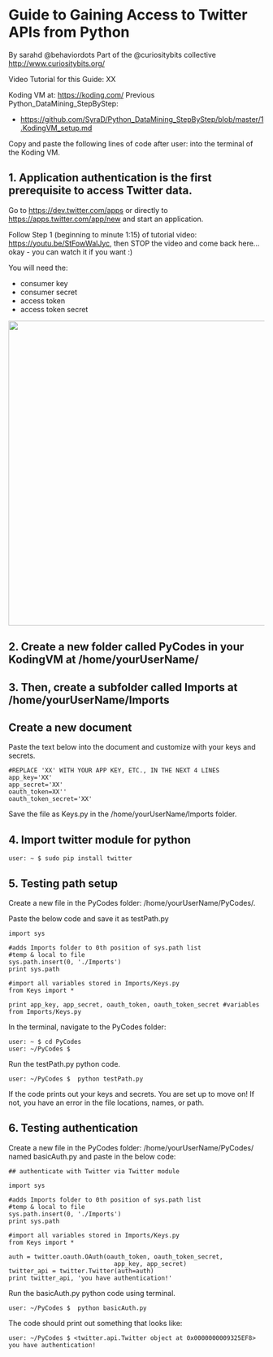 # Guide to Gaining Access to Twitter APIs from Python
By sarahd @behaviordots
Part of the @curiositybits collective http://www.curiositybits.org/

Video Tutorial for this Guide: XX

Koding VM at: https://koding.com/
Previous Python_DataMining_StepByStep:
*   https://github.com/SyraD/Python_DataMining_StepByStep/blob/master/1.KodingVM_setup.md

Copy and paste the following lines of code after user: into the terminal of the Koding VM.

## 1. Application authentication is the first prerequisite to access Twitter data. 

Go to https://dev.twitter.com/apps or directly to https://apps.twitter.com/app/new and start an application.  

Follow Step 1 (beginning to minute 1:15) of tutorial video: https://youtu.be/StFowWalJyc, then STOP the video and come back here... okay - you can watch it if you want :)

You will need the:
* consumer key 
* consumer secret 
* access token 
* access token secret

<img src="files/Images_storage/API.jpg" width="600px">

## 2. Create a new folder called PyCodes in your KodingVM at /home/yourUserName/
## 3. Then, create a subfolder called Imports at /home/yourUserName/Imports
## Create a new document 

Paste the text below into the document and customize with your keys and secrets.
````
#REPLACE 'XX' WITH YOUR APP KEY, ETC., IN THE NEXT 4 LINES
app_key='XX'      
app_secret='XX'
oauth_token=XX''
oauth_token_secret='XX'

````
Save the file as Keys.py in the /home/yourUserName/Imports folder.


## 4. Import twitter module for python

```
user: ~ $ sudo pip install twitter

```

## 5. Testing path setup
Create a new file in the PyCodes folder: /home/yourUserName/PyCodes/.

Paste the below code and save it as testPath.py
 ```
import sys

#adds Imports folder to 0th position of sys.path list
#temp & local to file 
sys.path.insert(0, './Imports') 
print sys.path

#import all variables stored in Imports/Keys.py 
from Keys import * 

print app_key, app_secret, oauth_token, oauth_token_secret #variables from Imports/Keys.py 

```

In the terminal, navigate to the PyCodes folder:
````
user: ~ $ cd PyCodes
user: ~/PyCodes $  

````
Run the testPath.py python code.
````
user: ~/PyCodes $  python testPath.py
````
If the code prints out your keys and secrets. You are set up to move on! If not, you have an error in the file locations, names, or path. 

## 6. Testing authentication

Create a new file in the PyCodes folder: /home/yourUserName/PyCodes/ named
basicAuth.py and paste in the below code:

````
## authenticate with Twitter via Twitter module

import sys

#adds Imports folder to 0th position of sys.path list
#temp & local to file 
sys.path.insert(0, './Imports') 
print sys.path

#import all variables stored in Imports/Keys.py 
from Keys import * 

auth = twitter.oauth.OAuth(oauth_token, oauth_token_secret,
                             app_key, app_secret)
twitter_api = twitter.Twitter(auth=auth)
print twitter_api, 'you have authentication!'

````
Run the basicAuth.py python code using terminal.
````
user: ~/PyCodes $  python basicAuth.py
````

The code should print out something that looks like:
````
user: ~/PyCodes $ <twitter.api.Twitter object at 0x0000000009325EF8> you have authentication!
````
